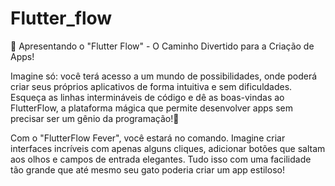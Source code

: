 # Flutter_flow
🚀 Apresentando o "Flutter Flow" - O Caminho Divertido para a Criação de Apps!

Imagine só: você terá acesso a um mundo de possibilidades, onde poderá criar seus próprios aplicativos de forma intuitiva e sem dificuldades. Esqueça as linhas intermináveis de código e dê as boas-vindas ao FlutterFlow, a plataforma mágica que permite desenvolver apps sem precisar ser um gênio da programação!🌟

Com o "FlutterFlow Fever", você estará no comando. Imagine criar interfaces incríveis com apenas alguns cliques, adicionar botões que saltam aos olhos e campos de entrada elegantes. Tudo isso com uma facilidade tão grande que até mesmo seu gato poderia criar um app estiloso!
